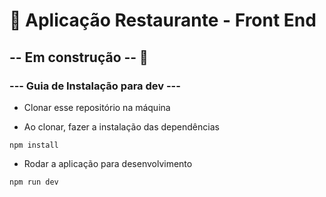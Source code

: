 # 🍔 Aplicação Restaurante - Front End

## -- Em construção -- 🚀

### --- Guia de Instalação para dev ---

* Clonar esse repositório na máquina

* Ao clonar, fazer a instalação das dependências

```
npm install
```

* Rodar a aplicação para desenvolvimento

```
npm run dev
```
